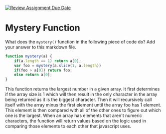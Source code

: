 [![Review Assignment Due Date](https://classroom.github.com/assets/deadline-readme-button-24ddc0f5d75046c5622901739e7c5dd533143b0c8e959d652212380cedb1ea36.svg)](https://classroom.github.com/a/GDPVb20V)
# Mystery Function

What does the `mystery()` function in the following piece of code do? Add your
answer to this markdown file.

```javascript
function mystery(a) {
    if(a.length == 1) return a[0];
    var foo = mystery(a.slice(1, a.length))
    if(foo > a[0]) return foo;
    else return a[0];
}
```

This function returns the largest number in a given array. It first determines if the array size is 1 which will then result in the only character in the array being returned as it is the biggest character. Then it will recursively call itself with the array minus the first element until the array foo has 1 element. This element is then compared with all of the other ones to figure out which one is the largest. When an array has elements that aren't numeric characters, the function will return values based on the logic used in comparing those elements to each other that javascript uses.
